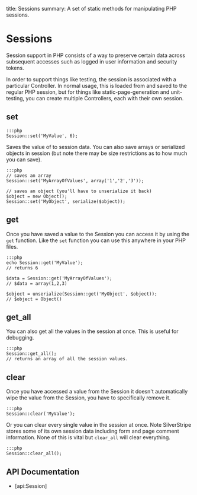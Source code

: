 title: Sessions
summary: A set of static methods for manipulating PHP sessions.

# Sessions

Session support in PHP consists of a way to preserve certain data across subsequent accesses such as logged in user
information and security tokens.

In order to support things like testing, the session is associated with a particular Controller.  In normal usage,
this is loaded from and saved to the regular PHP session, but for things like static-page-generation and
unit-testing, you can create multiple Controllers, each with their own session.
 
## set

	:::php
	Session::set('MyValue', 6);

Saves the value of to session data. You can also save arrays or serialized objects in session (but note there may be 
size restrictions as to how much you can save).

	:::php
	// saves an array
	Session::set('MyArrayOfValues', array('1','2','3'));

	// saves an object (you'll have to unserialize it back)
	$object = new Object();
	Session::set('MyObject', serialize($object));
 
## get

Once you have saved a value to the Session you can access it by using the `get` function. Like the `set` function you 
can use this anywhere in your PHP files.

	:::php
	echo Session::get('MyValue'); 
	// returns 6

	$data = Session::get('MyArrayOfValues'); 
	// $data = array(1,2,3)

	$object = unserialize(Session::get('MyObject', $object)); 
	// $object = Object()

## get_all

You can also get all the values in the session at once. This is useful for debugging.
	
	:::php
	Session::get_all(); 
	// returns an array of all the session values.

## clear

Once you have accessed a value from the Session it doesn't automatically wipe the value from the Session, you have
to specifically remove it. 

	:::php
	Session::clear('MyValue');

Or you can clear every single value in the session at once. Note SilverStripe stores some of its own session data
including form and page comment information. None of this is vital but `clear_all` will clear everything.
	
	:::php
	Session::clear_all();

## API Documentation

* [api:Session]
